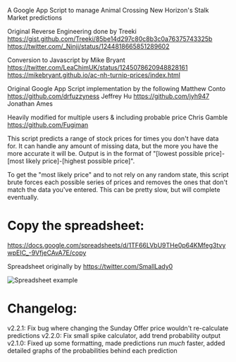A Google App Script to manage Animal Crossing New Horizon's Stalk Market predictions

Original Reverse Engineering done by Treeki
https://gist.github.com/Treeki/85be14d297c80c8b3c0a76375743325b
https://twitter.com/_Ninji/status/1244818665851289602

Conversion to Javascript by Mike Bryant
https://twitter.com/LeaChimUK/status/1245078620948828161
https://mikebryant.github.io/ac-nh-turnip-prices/index.html

Original Google App Script implementation by the following
Matthew Conto <https://github.com/drfuzzyness>
Jeffrey Hu <https://github.com/jyh947>
Jonathan Ames

Heavily modified for multiple users & including probable price
Chris Gamble <https://github.com/Fugiman>

This script predicts a range of stock prices for times you don't have data for. It can handle any
amount of missing data, but the more you have the more accurate it will be. Output is in the format
of "[lowest possible price]-[most likely price]-[highest possible price]".

To get the "most likely price" and to not rely on any random state, this script brute forces each possible
series of prices and removes the ones that don't match the data you've entered. This can be pretty slow, but will complete eventually.

# Copy the spreadsheet:
https://docs.google.com/spreadsheets/d/1TF66LVbU9THe0p64KMfeg3tvywpEIC_-9VfjeCAvA7E/copy

Spreadsheet originally by https://twitter.com/SmallLady0

![Spreadsheet example](https://i.imgur.com/Ol8ALO5.png)

# Changelog:
v2.2.1: Fix bug where changing the Sunday Offer price wouldn't re-calculate predictions
v2.2.0: Fix small spike calculator, add trend probability output
v2.1.0: Fixed up some formatting, made predictions run _much_ faster, added detailed graphs of the probabilities behind each prediction
